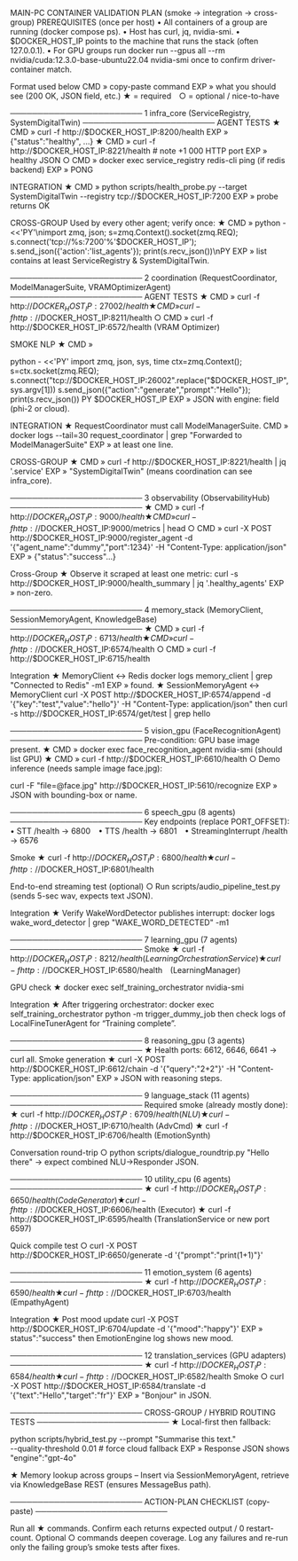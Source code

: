 MAIN-PC CONTAINER VALIDATION PLAN
(smoke → integration → cross-group)
PREREQUISITES (once per host)
• All containers of a group are running (docker compose ps).
• Host has curl, jq, nvidia-smi.
• $DOCKER_HOST_IP points to the machine that runs the stack (often 127.0.0.1).
• For GPU groups run docker run --gpus all --rm nvidia/cuda:12.3.0-base-ubuntu22.04 nvidia-smi once to confirm driver-container match.

Format used below
CMD » copy-paste command
EXP » what you should see (200 OK, JSON field, etc.)
★ = required ○ = optional / nice-to-have

────────────────────────
1 infra_core (ServiceRegistry, SystemDigitalTwin)
────────────────────────
AGENT TESTS
★ CMD » curl -f http://$DOCKER_HOST_IP:8200/health
EXP » {"status":"healthy", ...}
★ CMD » curl -f http://$DOCKER_HOST_IP:8221/health # note +1 000 HTTP port
EXP » healthy JSON
○ CMD » docker exec service_registry redis-cli ping (if redis backend)
EXP » PONG

INTEGRATION
★ CMD » python scripts/health_probe.py --target SystemDigitalTwin --registry tcp://$DOCKER_HOST_IP:7200
EXP » probe returns OK

CROSS-GROUP
Used by every other agent; verify once:
★ CMD » python - <<'PY'\nimport zmq, json; s=zmq.Context().socket(zmq.REQ); s.connect('tcp://%s:7200'%'$DOCKER_HOST_IP'); s.send_json({'action':'list_agents'}); print(s.recv_json())\nPY
EXP » list contains at least ServiceRegistry & SystemDigitalTwin.

────────────────────────
2 coordination (RequestCoordinator, ModelManagerSuite, VRAMOptimizerAgent)
────────────────────────
AGENT TESTS
★ CMD » curl -f http://$DOCKER_HOST_IP:27002/health
★ CMD » curl -f http://$DOCKER_HOST_IP:8211/health
○ CMD » curl -f http://$DOCKER_HOST_IP:6572/health (VRAM Optimizer)

SMOKE NLP
★ CMD »

python - <<'PY'
import zmq, json, sys, time
ctx=zmq.Context(); s=ctx.socket(zmq.REQ); s.connect("tcp://$DOCKER_HOST_IP:26002".replace("$DOCKER_HOST_IP",sys.argv[1]))
s.send_json({"action":"generate","prompt":"Hello"}); print(s.recv_json())
PY $DOCKER_HOST_IP
EXP » JSON with engine: field (phi-2 or cloud).

INTEGRATION
★ RequestCoordinator must call ModelManagerSuite.
CMD » docker logs --tail=30 request_coordinator | grep "Forwarded to ModelManagerSuite"
EXP » at least one line.

CROSS-GROUP
★ CMD » curl -f http://$DOCKER_HOST_IP:8221/health | jq '.service'
EXP » "SystemDigitalTwin" (means coordination can see infra_core).

────────────────────────
3 observability (ObservabilityHub)
────────────────────────
★ CMD » curl -f http://$DOCKER_HOST_IP:9000/health
★ CMD » curl -f http://$DOCKER_HOST_IP:9000/metrics | head
○ CMD » curl -X POST http://$DOCKER_HOST_IP:9000/register_agent -d '{"agent_name":"dummy","port":1234}' -H "Content-Type: application/json"
EXP » {"status":"success"...}

Cross-Group
★ Observe it scraped at least one metric:
curl -s http://$DOCKER_HOST_IP:9000/health_summary | jq '.healthy_agents'
EXP » non-zero.

────────────────────────
4 memory_stack (MemoryClient, SessionMemoryAgent, KnowledgeBase)
────────────────────────
★ CMD » curl -f http://$DOCKER_HOST_IP:6713/health
★ CMD » curl -f http://$DOCKER_HOST_IP:6574/health
○ CMD » curl -f http://$DOCKER_HOST_IP:6715/health

Integration
★ MemoryClient ↔ Redis
docker logs memory_client | grep "Connected to Redis" -m1
EXP » found.
★ SessionMemoryAgent ↔ MemoryClient
curl -X POST http://$DOCKER_HOST_IP:6574/append -d '{"key":"test","value":"hello"}' -H "Content-Type: application/json"
then
curl -s http://$DOCKER_HOST_IP:6574/get/test | grep hello

────────────────────────
5 vision_gpu (FaceRecognitionAgent)
────────────────────────
Pre-condition: GPU base image present.
★ CMD » docker exec face_recognition_agent nvidia-smi (should list GPU)
★ CMD » curl -f http://$DOCKER_HOST_IP:6610/health
○ Demo inference (needs sample image face.jpg):

curl -F "file=@face.jpg" http://$DOCKER_HOST_IP:5610/recognize
EXP » JSON with bounding-box or name.

────────────────────────
6 speech_gpu (8 agents)
────────────────────────
Key endpoints (replace PORT_OFFSET):
• STT /health → 6800 • TTS /health → 6801 • StreamingInterrupt /health → 6576

Smoke
★ curl -f http://$DOCKER_HOST_IP:6800/health
★ curl -f http://$DOCKER_HOST_IP:6801/health

End-to-end streaming test (optional)
○ Run scripts/audio_pipeline_test.py (sends 5-sec wav, expects text JSON).

Integration
★ Verify WakeWordDetector publishes interrupt:
docker logs wake_word_detector | grep "WAKE_WORD_DETECTED" -m1

────────────────────────
7 learning_gpu (7 agents)
────────────────────────
Smoke
★ curl -f http://$DOCKER_HOST_IP:8212/health (LearningOrchestrationService)
★ curl -f http://$DOCKER_HOST_IP:6580/health (LearningManager)

GPU check
★ docker exec self_training_orchestrator nvidia-smi

Integration
★ After triggering orchestrator:
docker exec self_training_orchestrator python -m trigger_dummy_job
then check logs of LocalFineTunerAgent for “Training complete”.

────────────────────────
8 reasoning_gpu (3 agents)
────────────────────────
★ Health ports: 6612, 6646, 6641 → curl all.
Smoke generation
★ curl -X POST http://$DOCKER_HOST_IP:6612/chain -d '{"query":"2+2"}' -H "Content-Type: application/json"
EXP » JSON with reasoning steps.

────────────────────────
9 language_stack (11 agents)
────────────────────────
Required smoke (already mostly done):
★ curl -f http://$DOCKER_HOST_IP:6709/health (NLU)
★ curl -f http://$DOCKER_HOST_IP:6710/health (AdvCmd)
★ curl -f http://$DOCKER_HOST_IP:6706/health (EmotionSynth)

Conversation round-trip
○ python scripts/dialogue_roundtrip.py "Hello there" → expect combined NLU→Responder JSON.

────────────────────────
10 utility_cpu (6 agents)
────────────────────────
★ curl -f http://$DOCKER_HOST_IP:6650/health (CodeGenerator)
★ curl -f http://$DOCKER_HOST_IP:6606/health (Executor)
★ curl -f http://$DOCKER_HOST_IP:6595/health (TranslationService or new port 6597)

Quick compile test
○ curl -X POST http://$DOCKER_HOST_IP:6650/generate -d '{"prompt":"print(1+1)"}'

────────────────────────
11 emotion_system (6 agents)
────────────────────────
★ curl -f http://$DOCKER_HOST_IP:6590/health
★ curl -f http://$DOCKER_HOST_IP:6703/health (EmpathyAgent)

Integration
★ Post mood update
curl -X POST http://$DOCKER_HOST_IP:6704/update -d '{"mood":"happy"}'
EXP » status":"success" then EmotionEngine log shows new mood.

────────────────────────
12 translation_services (GPU adapters)
────────────────────────
★ curl -f http://$DOCKER_HOST_IP:6584/health
★ curl -f http://$DOCKER_HOST_IP:6582/health
Smoke
○ curl -X POST http://$DOCKER_HOST_IP:6584/translate -d '{"text":"Hello","target":"fr"}'
EXP » "Bonjour" in JSON.

────────────────────────
CROSS-GROUP / HYBRID ROUTING TESTS
────────────────────────
★ Local-first then fallback:

python scripts/hybrid_test.py --prompt "Summarise this text." \
      --quality-threshold 0.01      # force cloud fallback
EXP » Response JSON shows "engine":"gpt-4o"

★ Memory lookup across groups
– Insert via SessionMemoryAgent, retrieve via KnowledgeBase REST
(ensures MessageBus path).

────────────────────────
ACTION-PLAN CHECKLIST (copy-paste)
────────────────────────

Run all ★ commands.
Confirm each returns expected output / 0 restart-count.
Optional ○ commands deepen coverage.
Log any failures and re-run only the failing group’s smoke tests after fixes.